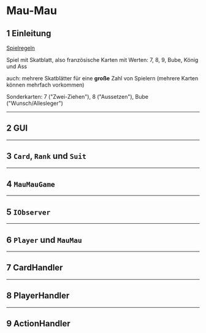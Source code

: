 # Mau-Mau

## 1 Einleitung

[Spielregeln](https://de.wikipedia.org/wiki/Mau-Mau_(Kartenspiel))

Spiel mit Skatblatt, also französische Karten mit Werten: 7, 8, 9, Bube, König und Ass

auch: mehrere Skatblätter für eine **große** Zahl von Spielern (mehrere Karten können mehrfach vorkommen)

Sonderkarten: 7 ("Zwei-Ziehen"), 8 ("Aussetzen"), Bube ("Wunsch/Allesleger")

---

## 2 GUI

---

## 3 `Card`, `Rank` und `Suit`

---

## 4 `MauMauGame`

---

## 5 `IObserver`

---

## 6 `Player` und `MauMau`

---

## 7 CardHandler

---

## 8 PlayerHandler

---

## 9 ActionHandler